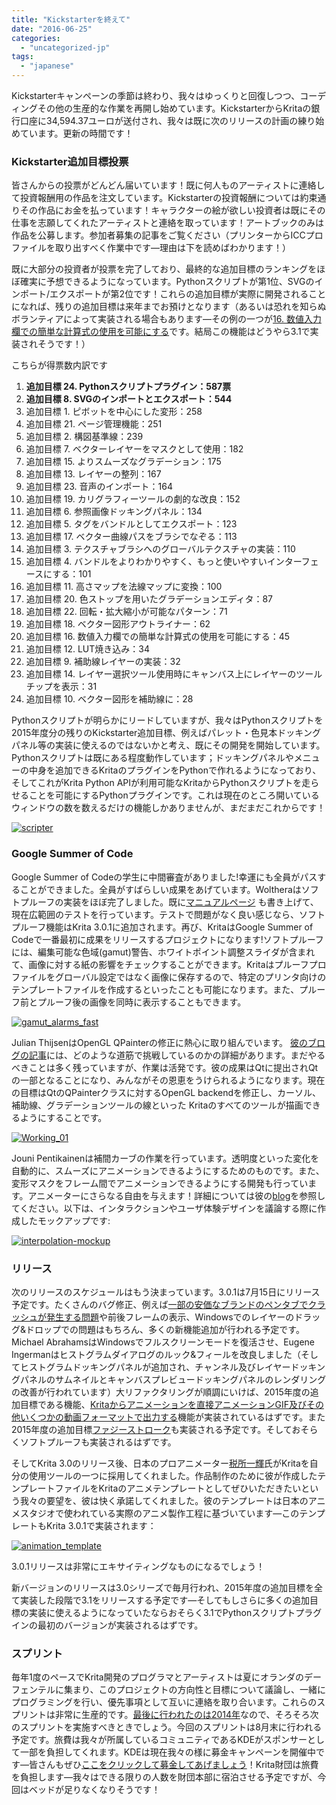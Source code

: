 ```yaml
---
title: "Kickstarterを終えて"
date: "2016-06-25"
categories: 
  - "uncategorized-jp"
tags: 
  - "japanese"
---
```


Kickstarterキャンペーンの季節は終わり、我々はゆっくりと回復しつつ、コーディングその他の生産的な作業を再開し始めています。KickstarterからKritaの銀行口座に34,594.37ユーロが送付され、我々は既に次のリリースの計画の練り始めています。更新の時間です！

### Kickstarter追加目標投票

皆さんからの投票がどんどん届いています！既に何人ものアーティストに連絡して投資報酬用の作品を注文しています。Kickstarterの投資報酬については約束通りその作品にお金を払っています！キャラクターの絵が欲しい投資者は既にその仕事を志願してくれたアーティストと連絡を取っています！アートブックのみは作品を公募します。参加者募集の記事をご覧ください（プリンターからICCプロファイルを取り出すべく作業中です―理由は下を読めばわかります！）

既に大部分の投資者が投票を完了しており、最終的な追加目標のランキングをほぼ確実に予想できるようになっています。Pythonスクリプトが第1位、SVGのインポート/エクスポートが第2位です！これらの追加目標が実際に開発されることになれば、残りの追加目標は来年までお預けとなります（あるいは恐れを知らぬボランティアによって実装される場合もあります―その例の一つが[16\. 数値入力欄での簡単な計算式の使用を可能にする](https://phabricator.kde.org/D1875)です。結局この機能はどうやら3.1で実装されそうです！）

こちらが得票数内訳です

1. **追加目標 24. Pythonスクリプトプラグイン：587票**
2. **追加目標 8. SVGのインポートとエクスポート：544**
3. 追加目標 1. ピボットを中心にした変形：258
4. 追加目標 21. ページ管理機能：251
5. 追加目標 2. 構図基準線：239
6. 追加目標 7. ベクターレイヤーをマスクとして使用：182
7. 追加目標 15. よりスムーズなグラデーション：175
8. 追加目標 13. レイヤーの整列：167
9. 追加目標 23. 音声のインポート：164
10. 追加目標 19. カリグラフィーツールの劇的な改良：152
11. 追加目標 6. 参照画像ドッキングパネル：134
12. 追加目標 5. タグをバンドルとしてエクスポート：123
13. 追加目標 17. ベクター曲線パスをブラシでなぞる：113
14. 追加目標 3. テクスチャブラシへのグローバルテクスチャの実装：110
15. 追加目標 4. バンドルをよりわかりやすく、もっと使いやすいインターフェースにする：101
16. 追加目標 11. 高さマップを法線マップに変換：100
17. 追加目標 20. 色ストップを用いたグラデーションエディタ：87
18. 追加目標 22. 回転・拡大縮小が可能なパターン：71
19. 追加目標 18. ベクター図形アウトライナー：62
20. 追加目標 16. 数値入力欄での簡単な計算式の使用を可能にする：45
21. 追加目標 12. LUT焼き込み：34
22. 追加目標 9. 補助線レイヤーの実装：32
23. 追加目標 14. レイヤー選択ツール使用時にキャンバス上にレイヤーのツールチップを表示：31
24. 追加目標 10. ベクター図形を補助線に：28

Pythonスクリプトが明らかにリードしていますが、我々はPythonスクリプトを2015年度分の残りのKickstarter追加目標、例えばパレット・色見本ドッキングパネル等の実装に使えるのではないかと考え、既にその開発を開始しています。Pythonスクリプトは既にある程度動作しています；ドッキングパネルやメニューの中身を追加できるKritaのプラグインをPythonで作れるようになっており、そしてこれがKrita Python APIが利用可能なKritaからPythonスクリプトを走らせることを可能にするPythonプラグインです。これは現在のところ開いているウィンドウの数を数えるだけの機能しかありませんが、まだまだこれからです！

[![scripter](images/scripter-1024x582.png)](https://krita.org/wp-content/uploads/2016/06/scripter.png)

### Google Summer of Code

Google Summer of Codeの学生に中間審査がありました!幸運にも全員がパスすることができました。全員がすばらしい成果をあげています。Woltheraはソフトプルーフの実装をほぼ完了しました。既に[マニュアルページ](https://docs.krita.org/Soft_Proofing) も書き上げて、現在広範囲のテストを行っています。テストで問題がなく良い感じなら、ソフトプルーフ機能はKrita 3.0.1に追加されます。再び、KritaはGoogle Summer of Codeで一番最初に成果をリリースするプロジェクトになります!ソフトプルーフには、編集可能な色域(gamut)警告、ホワイトポイント調整スライダが含まれて、画像に対する紙の影響をチェックすることができます。Kritaはプルーフプロファイルをグローバル設定ではなく画像に保存するので、特定のプリンタ向けのテンプレートファイルを作成するといったことも可能になります。また、プルーフ前とプルーフ後の画像を同時に表示することもできます。

[![gamut_alarms_fast](images/gamut_alarms_fast-1024x553.png)](https://krita.org/wp-content/uploads/2016/06/gamut_alarms_fast.png)

Julian ThijsenはOpenGL QPainterの修正に熱心に取り組んでいます。 [彼のブログの記事](http://kritadev.blogspot.nl/)には、どのような道筋で挑戦しているのかの詳細があります。まだやるべきことは多く残っていますが、作業は活発です。彼の成果はQtに提出されQtの一部となることになり、みんながその恩恵をうけられるようになります。現在の目標はQtのQPainterクラスに対するOpenGL backendを修正し、カーソル、補助線、グラデーションツールの線といった Kritaのすべてのツールが描画できるようにすることです。

[![Working_01](images/Working_01.png)](https://krita.org/wp-content/uploads/2016/06/Working_01.png)

Jouni Pentikainenは補間カーブの作業を行っています。透明度といった変化を自動的に、スムーズにアニメーションできるようにするためのものです。また、変形マスクをフレーム間でアニメーションできるようにする開発も行っています。アニメーターにさらなる自由を与えます！詳細については彼の[blog](http://kritaanimation.blogspot.nl/)を参照してください。以下は、インタラクションやユーザ体験デザインを議論する際に作成したモックアップです:

[![interpolation-mockup](images/interpolation-mockup.png)](https://krita.org/wp-content/uploads/2016/06/interpolation-mockup.png)

### リリース

次のリリースのスケジュールはもう決まっています。3.0.1は7月15日にリリース予定です。たくさんのバグ修正、例えば[一部の安価なブランドのペンタブでクラッシュが発生する問題](https://krita.org/jp/item/anatomy-of-a-bug-fix-jp/)や前後フレームの表示、Windowsでのレイヤーのドラッグ&ドロップでの問題はもちろん、多くの新機能追加が行われる予定です。Michael AbrahamsはWindowsでフルスクリーンモードを復活させ、Eugene Ingermanはヒストグラムダイアログのルック&フィールを改良しました（そしてヒストグラムドッキングパネルが追加され、チャンネル及びレイヤードッキングパネルのサムネイルとキャンバスプレビュードッキングパネルのレンダリングの改善が行われています）大リファクタリングが順調にいけば、2015年度の追加目標である機能、[Kritaからアニメーションを直接アニメーションGIF及びその他いくつかの動画フォーマットで出力する](https://phabricator.kde.org/T116)機能が実装されているはずです。また2015年度の追加目標[ファジーストローク](https://phabricator.kde.org/T166)も実装される予定です。そしておそらくソフトプルーフも実装されるはずです。

そしてKrita 3.0のリリース後、日本のプロアニメーター[税所一輝](https://twitter.com/motoaki_saisho)氏がKritaを自分の使用ツールの一つに採用してくれました。作品制作のために彼が作成したテンプレートファイルをKritaのアニメテンプレートとしてぜひいただきたいという我々の要望を、彼は快く承諾してくれました。彼のテンプレートは日本のアニメスタジオで使われている実際のアニメ製作工程に基づいています―このテンプレートもKrita 3.0.1で実装されます：

[![animation_template](images/animation_template-1024x577.png)](https://krita.org/wp-content/uploads/2016/06/animation_template.png)

3.0.1リリースは非常にエキサイティングなものになるでしょう！

新バージョンのリリースは3.0シリーズで毎月行われ、2015年度の追加目標を全て実装した段階で3.1をリリースする予定です―そしてもしさらに多くの追加目標の実装に使えるようになっていたならおそらく3.1でPythonスクリプトプラグインの最初のバージョンが実装されるはずです。

### スプリント

毎年1度のペースでKrita開発のプログラマとアーティストは夏にオランダのデーフェンテルに集まり、このプロジェクトの方向性と目標について議論し、一緒にプログラミングを行い、優先事項として互いに連絡を取り合います。これらのスプリントは非常に生産的です。[最後に行われたのは2014年](https://dot.kde.org/2014/06/04/2014-krita-sprint-deventer-netherlands)なので、そろそろ次のスプリントを実施すべきときでしょう。今回のスプリントは8月末に行われる予定です。旅費は我々が所属しているコミュニティであるKDEがスポンサーとして一部を負担してくれます。KDEは現在我々の様に募金キャンペーンを開催中です―皆さんもぜひ[ここをクリックして募金してあげましょう](https://www.kde.org/fundraisers/randameetings2016/)！Krita財団は旅費を負担します―我々はできる限りの人数を財団本部に宿泊させる予定ですが、今回はベッドが足りなくなりそうです！
